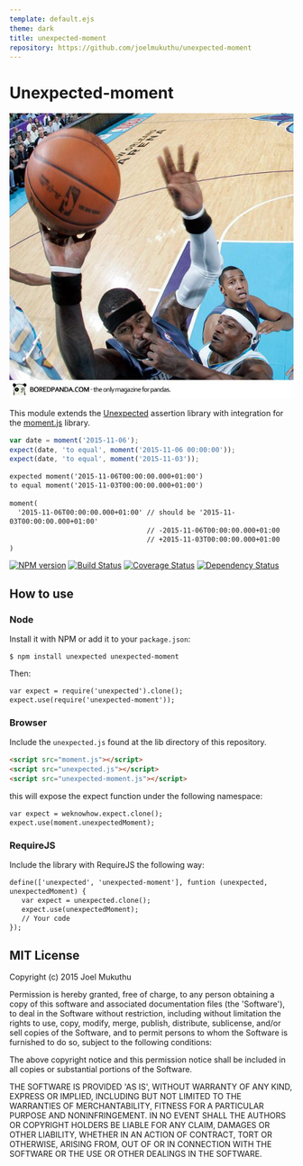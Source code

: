```yaml
---
template: default.ejs
theme: dark
title: unexpected-moment
repository: https://github.com/joelmukuthu/unexpected-moment
---
```


# Unexpected-moment

![Unexpected moment :)](unexpectedMoment.jpg)

This module extends the
[Unexpected](https://github.com/unexpectedjs/unexpected) assertion
library with integration for the [moment.js](http://momentjs.com/)
library.

```js
var date = moment('2015-11-06');
expect(date, 'to equal', moment('2015-11-06 00:00:00'));
expect(date, 'to equal', moment('2015-11-03'));
```

```output
expected moment('2015-11-06T00:00:00.000+01:00')
to equal moment('2015-11-03T00:00:00.000+01:00')

moment(
  '2015-11-06T00:00:00.000+01:00' // should be '2015-11-03T00:00:00.000+01:00'
                                  // -2015-11-06T00:00:00.000+01:00
                                  // +2015-11-03T00:00:00.000+01:00
)
```

[![NPM version](https://badge.fury.io/js/unexpected-moment.svg)](http://badge.fury.io/js/unexpected-moment)
[![Build Status](https://travis-ci.org/unexpectedjs/unexpected-moment.svg?branch=master)](https://travis-ci.org/unexpectedjs/unexpected-moment)
[![Coverage Status](https://coveralls.io/repos/unexpectedjs/unexpected-moment/badge.svg)](https://coveralls.io/r/unexpectedjs/unexpected-moment)
[![Dependency Status](https://david-dm.org/unexpectedjs/unexpected-moment.svg)](https://david-dm.org/unexpectedjs/unexpected-moment)

## How to use

### Node

Install it with NPM or add it to your `package.json`:

```
$ npm install unexpected unexpected-moment
```

Then:

```js#evaluate:false
var expect = require('unexpected').clone();
expect.use(require('unexpected-moment'));
```

### Browser

Include the `unexpected.js` found at the lib directory of this
repository.

```html
<script src="moment.js"></script>
<script src="unexpected.js"></script>
<script src="unexpected-moment.js"></script>
```

this will expose the expect function under the following namespace:

```js#evaluate:false
var expect = weknowhow.expect.clone();
expect.use(moment.unexpectedMoment);
```

### RequireJS

Include the library with RequireJS the following way:

```js#evaluate:false
define(['unexpected', 'unexpected-moment'], funtion (unexpected, unexpectedMoment) {
   var expect = unexpected.clone();
   expect.use(unexpectedMoment);
   // Your code
});
```

## MIT License

Copyright (c) 2015 Joel Mukuthu

Permission is hereby granted, free of charge, to any person obtaining
a copy of this software and associated documentation files (the
'Software'), to deal in the Software without restriction, including
without limitation the rights to use, copy, modify, merge, publish,
distribute, sublicense, and/or sell copies of the Software, and to
permit persons to whom the Software is furnished to do so, subject to
the following conditions:

The above copyright notice and this permission notice shall be
included in all copies or substantial portions of the Software.

THE SOFTWARE IS PROVIDED 'AS IS', WITHOUT WARRANTY OF ANY KIND,
EXPRESS OR IMPLIED, INCLUDING BUT NOT LIMITED TO THE WARRANTIES OF
MERCHANTABILITY, FITNESS FOR A PARTICULAR PURPOSE AND
NONINFRINGEMENT. IN NO EVENT SHALL THE AUTHORS OR COPYRIGHT HOLDERS BE
LIABLE FOR ANY CLAIM, DAMAGES OR OTHER LIABILITY, WHETHER IN AN ACTION
OF CONTRACT, TORT OR OTHERWISE, ARISING FROM, OUT OF OR IN CONNECTION
WITH THE SOFTWARE OR THE USE OR OTHER DEALINGS IN THE SOFTWARE.
